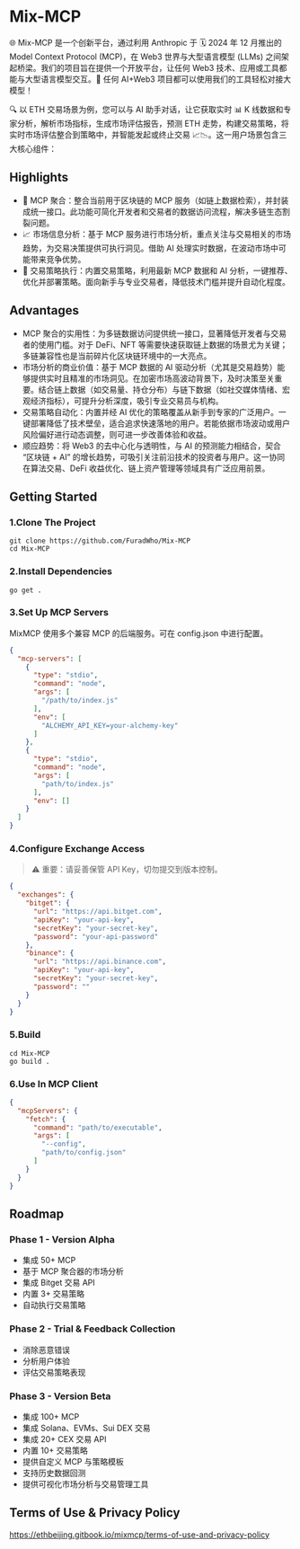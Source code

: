 # Mix-MCP

🌐 Mix-MCP 是一个创新平台，通过利用 Anthropic 于 🗓️ 2024 年 12 月推出的 Model Context Protocol (MCP)，在 Web3 世界与大型语言模型 (LLMs) 之间架起桥梁。我们的项目旨在提供一个开放平台，让任何 Web3 技术、应用或工具都能与大型语言模型交互。🤖 任何 AI+Web3 项目都可以使用我们的工具轻松对接大模型！

🔍 以 ETH 交易场景为例，您可以与 AI 助手对话，让它获取实时 📊 K 线数据和专家分析，解析市场指标，生成市场评估报告，预测 ETH 走势，构建交易策略，将实时市场评估整合到策略中，并智能发起或终止交易 📈📉。这一用户场景包含三大核心组件：

## Highlights
- 🔄 MCP 聚合：整合当前用于区块链的 MCP 服务（如链上数据检索），并封装成统一接口。此功能可简化开发者和交易者的数据访问流程，解决多链生态割裂问题。
- 📈 市场信息分析：基于 MCP 服务进行市场分析，重点关注与交易相关的市场趋势，为交易决策提供可执行洞见。借助 AI 处理实时数据，在波动市场中可能带来竞争优势。
- 🚀 交易策略执行：内置交易策略，利用最新 MCP 数据和 AI 分析，一键推荐、优化并部署策略。面向新手与专业交易者，降低技术门槛并提升自动化程度。

## Advantages
- MCP 聚合的实用性：为多链数据访问提供统一接口，显著降低开发者与交易者的使用门槛。对于 DeFi、NFT 等需要快速获取链上数据的场景尤为关键；多链兼容性也是当前碎片化区块链环境中的一大亮点。
- 市场分析的商业价值：基于 MCP 数据的 AI 驱动分析（尤其是交易趋势）能够提供实时且精准的市场洞见。在加密市场高波动背景下，及时决策至关重要。结合链上数据（如交易量、持仓分布）与链下数据（如社交媒体情绪、宏观经济指标），可提升分析深度，吸引专业交易员与机构。
- 交易策略自动化：内置并经 AI 优化的策略覆盖从新手到专家的广泛用户。一键部署降低了技术壁垒，适合追求快速落地的用户。若能依据市场波动或用户风险偏好进行动态调整，则可进一步改善体验和收益。
- 顺应趋势：将 Web3 的去中心化与透明性，与 AI 的预测能力相结合，契合 “区块链 + AI” 的增长趋势，可吸引关注前沿技术的投资者与用户。这一协同在算法交易、DeFi 收益优化、链上资产管理等领域具有广泛应用前景。

## Getting Started

### 1.Clone The Project
```shell
git clone https://github.com/FuradWho/Mix-MCP
cd Mix-MCP
```
### 2.Install Dependencies
```shell
go get .
```
### 3.Set Up MCP Servers
MixMCP 使用多个兼容 MCP 的后端服务。可在 config.json 中进行配置。
```json
{
  "mcp-servers": [
    {
      "type": "stdio",
      "command": "node",
      "args": [
        "/path/to/index.js"
      ],
      "env": [
        "ALCHEMY_API_KEY=your-alchemy-key"
      ]
    },
    {
      "type": "stdio",
      "command": "node",
      "args": [
        "path/to/index.js"
      ],
      "env": []
    }
  ]
}
```
### 4.Configure Exchange Access
> ⚠️ 重要：请妥善保管 API Key，切勿提交到版本控制。
```json
{
  "exchanges": {
    "bitget": {
      "url": "https://api.bitget.com",
      "apiKey": "your-api-key",
      "secretKey": "your-secret-key",
      "password": "your-api-password"
    },
    "binance": {
      "url": "https://api.binance.com",
      "apiKey": "your-api-key",
      "secretKey": "your-secret-key",
      "password": ""
    }
  }
}
```
### 5.Build
```shell
cd Mix-MCP
go build . 
```
### 6.Use In MCP Client
```json
{
  "mcpServers": {
    "fetch": {
      "command": "path/to/executable",
      "args": [
        "--config",
        "path/to/config.json"
      ]
    }
  }
}
```

## Roadmap
### Phase 1 - Version Alpha
- 集成 50+ MCP
- 基于 MCP 聚合器的市场分析
- 集成 Bitget 交易 API
- 内置 3+ 交易策略
- 自动执行交易策略
### Phase 2 - Trial & Feedback Collection
- 消除恶意错误
- 分析用户体验
- 评估交易策略表现
### Phase 3 - Version Beta
- 集成 100+ MCP
- 集成 Solana、EVMs、Sui DEX 交易
- 集成 20+ CEX 交易 API
- 内置 10+ 交易策略
- 提供自定义 MCP 与策略模板
- 支持历史数据回测
- 提供可视化市场分析与交易管理工具

## Terms of Use &  Privacy Policy
https://ethbeijing.gitbook.io/mixmcp/terms-of-use-and-privacy-policy